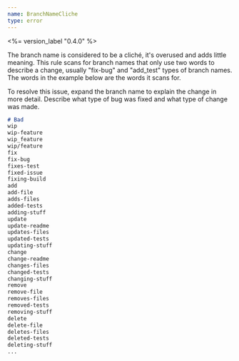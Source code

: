 ```yaml
---
name: BranchNameCliche
type: error
---
```


<%= version_label "0.4.0" %>

The branch name is considered to be a cliché, it's overused and adds little meaning. This rule scans for branch names that only use two words to describe a change, usually "fix-bug" and "add_test" types of branch names. The words in the example below are the words it scans for.

To resolve this issue, expand the branch name to explain the change in more detail. Describe what type of bug was fixed and what type of change was made.

```md
# Bad
wip
wip-feature
wip_feature
wip/feature
fix
fix-bug
fixes-test
fixed-issue
fixing-build
add
add-file
adds-files
added-tests
adding-stuff
update
update-readme
updates-files
updated-tests
updating-stuff
change
change-readme
changes-files
changed-tests
changing-stuff
remove
remove-file
removes-files
removed-tests
removing-stuff
delete
delete-file
deletes-files
deleted-tests
deleting-stuff
...
```

